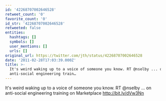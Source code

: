 ```yaml
---
id: '42268707002646528'
retweet_count: '0'
favorite_count: '0'
id_str: '42268707002646528'
retweeted: false
entities:
  hashtags: []
  symbols: []
  user_mentions: []
  urls: []
original_url: https://twitter.com/jth/status/42268707002646528
date: '2011-02-28T17:03:39.000Z'
title: >-
  It's weird waking up to a voice of someone you know. RT @nselby ... on
  anti-social engineering train…
---
```


It's weird waking up to a voice of someone you know. RT @nselby ... on anti-social engineering training on Marketplace http://bit.ly/dVw3Nn